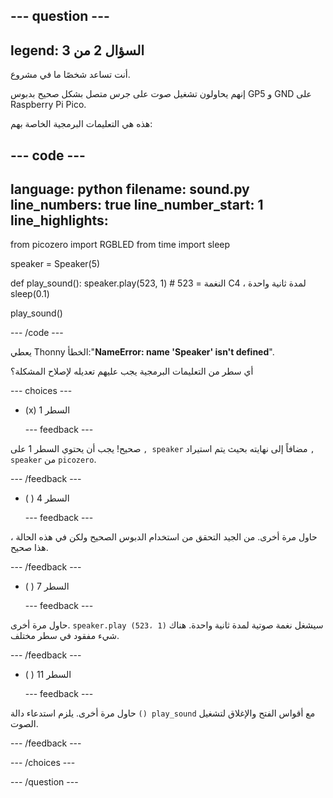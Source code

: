 
--- question ---
---
legend: السؤال 2 من 3
---

أنت تساعد شخصًا ما في مشروع.

إنهم يحاولون تشغيل صوت على جرس متصل بشكل صحيح بدبوس GP5 و GND على Raspberry Pi Pico.

هذه هي التعليمات البرمجية الخاصة بهم:

--- code ---
---
language: python
filename: sound.py
line_numbers: true
line_number_start: 1
line_highlights: 
---
from picozero import RGBLED
from time import sleep

speaker = Speaker(5)

def play_sound():
    speaker.play(523, 1) # 523 = النغمة C4 ، لمدة ثانية واحدة
    sleep(0.1)

play_sound()

--- /code ---

يعطي Thonny الخطأ:"**NameError: name 'Speaker' isn't defined**".

أي سطر من التعليمات البرمجية يجب عليهم تعديله لإصلاح المشكلة؟

--- choices ---

- (x) السطر 1

  --- feedback ---

صحيح! يجب أن يحتوي السطر 1 على `, speaker` مضافاً إلى نهايته بحيث يتم استيراد `, speaker` من `picozero`.

  --- /feedback ---

- ( ) السطر 4

  --- feedback ---

حاول مرة أخرى. من الجيد التحقق من استخدام الدبوس الصحيح ولكن في هذه الحالة ، هذا صحيح.

  --- /feedback ---

- ( ) السطر 7

  --- feedback ---

حاول مرة أخرى. `speaker.play (523، 1)` سيشغل نغمة صوتية لمدة ثانية واحدة. هناك شيء مفقود في سطر مختلف.

  --- /feedback ---

- ( ) السطر 11

  --- feedback ---

حاول مرة أخرى. يلزم استدعاء دالة `() play_sound` مع أقواس الفتح والإغلاق لتشغيل الصوت.

  --- /feedback ---

--- /choices ---

--- /question ---
